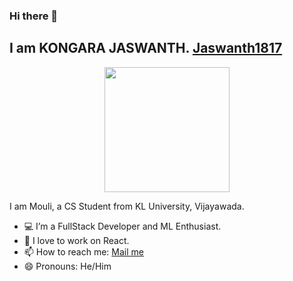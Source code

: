 ### Hi there 👋
<h2> I am KONGARA JASWANTH. <a href="https://github.com/Jaswanth1817"> Jaswanth1817 </a> </h2> 
<div align="center"> 
 <img src="giphy2.gif" height = "200px"/> 
</div>

I am Mouli, a CS Student from KL University, Vijayawada.
- 💻 I’m a FullStack Developer and ML Enthusiast. 
- 👯 I love to work on React. <br />
- 📫 How to reach me:  [Mail me](mailto:kongarajaswanth4@gmail.com) 
- 😄 Pronouns: He/Him  <br />

